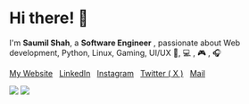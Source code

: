 # Hi there! 👋

I'm **Saumil Shah**, a **Software Engineer** , passionate about Web development, Python, Linux, Gaming, UI/UX 📱, 💻 , 🎮 , 🎧
<!-- from **India** <img src="https://upload.wikimedia.org/wikipedia/en/4/41/Flag_of_India.svg" width="18" /> .<br> -->

<p aligin="left">
  <a href="https://saumil8200.github.io/portfolio/" target="_blank">My Website</a> &nbsp;
  <a href="https://in.linkedin.com/in/saumil8200" target="_blank">LinkedIn</a> &nbsp;
  <a href="https://instagram.com/saumil8200" target="_blank">Instagram</a> &nbsp;
  <a href="https://twitter.com/saumil8200" target="_blank">Twitter ( X )</a> &nbsp;
  <a href="mailto:saumil8200@gmail.com" target="_blank">Mail</a> &nbsp;
  <!-- <a href="https://twitter.com/saumil8200" target="_blank">
    <img src="https://saumil8200.github.io/portfolio/assets/icons/TwitterX.png" width="5%">
  </a> &nbsp; -->
</p>

<p align="left">
  <img src ="https://github-readme-stats.vercel.app/api?username=saumil8200&layout=compact&show_icons=true&count_private=true&theme=darcula&hide_border=true&hide=issues&bg_color=00000000">
  <img src ="https://github-readme-stats.vercel.app/api/top-langs/?username=saumil8200&layout=compact&hide_border=true&theme=darcula&bg_color=00000000&hide=html,css,scss">
</p>

<!--
**Saumil8200/saumil8200** is a ✨ _special_ ✨ repository because its `README.md` (this file) appears on your GitHub profile.

Here are some ideas to get you started:

- 🔭 I’m currently working on ...
- 🌱 I’m currently learning ...
- 👯 I’m looking to collaborate on ...
- 🤔 I’m looking for help with ...
- 💬 Ask me about ...
- 📫 How to reach me: ...
- 😄 Pronouns: ...
- ⚡ Fun fact: ...
-->
